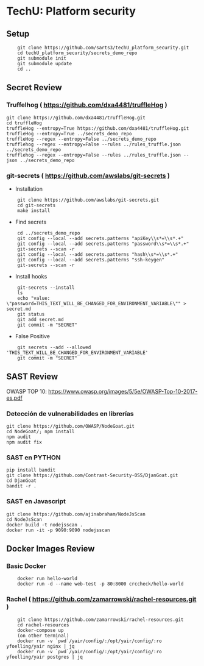 
# TechU: Platform security 

## Setup

```
    git clone https://github.com/sarts3/techU_platform_security.git
    cd techU_platform_security/secrets_demo_repo
    git submodule init
    git submodule update
    cd ..
```

## Secret Review

### Truffelhog ( https://github.com/dxa4481/truffleHog )

    git clone https://github.com/dxa4481/truffleHog.git
    cd truffleHog    
    truffleHog --entropy=True https://github.com/dxa4481/truffleHog.git
    truffleHog --entropy=True ../secrets_demo_repo
    truffleHog --regex --entropy=False ../secrets_demo_repo
    trufflehog --regex --entropy=False --rules ../rules_truffle.json ../secrets_demo_repo
    trufflehog --regex --entropy=False --rules ../rules_truffle.json --json ../secrets_demo_repo
    

### git-secrets ( https://github.com/awslabs/git-secrets )
    
- Installation

```
    git clone https://github.com/awslabs/git-secrets.git
    cd git-secrets
    make install
```

- Find secrets

```
    cd ../secrets_demo_repo
    git config --local --add secrets.patterns "apiKey\\s*=\\s*.+"
    git config --local --add secrets.patterns "password\\s*=\\s*.+"
    git-secrets --scan -r
    git config --local --add secrets.patterns "hash\\s*=\\s*.+"
    git config --local --add secrets.patterns "ssh-keygen"
    git-secrets --scan -r
```

- Install hooks

```
    git-secrets --install
    ls
    echo "value: \"password=THIS_TEXT_WILL_BE_CHANGED_FOR_ENVIRONMENT_VARIABLE\"" > secret.md
    git status
    git add secret.md
    git commit -m "SECRET"
```

- False Positive

```
    git secrets --add --allowed 'THIS_TEXT_WILL_BE_CHANGED_FOR_ENVIRONMENT_VARIABLE'
    git commit -m "SECRET"
```

## SAST Review

OWASP TOP 10: https://www.owasp.org/images/5/5e/OWASP-Top-10-2017-es.pdf

### Detección de vulnerabilidades en librerías

```
git clone https://github.com/OWASP/NodeGoat.git
cd NodeGoat/; npm install
npm audit
npm audit fix
```

### SAST en PYTHON
```
pip install bandit
git clone https://github.com/Contrast-Security-OSS/DjanGoat.git
cd DjanGoat
bandit -r .
```

### SAST en Javascript
```
git clone https://github.com/ajinabraham/NodeJsScan
cd NodeJsScan
docker build -t nodejsscan .
docker run -it -p 9090:9090 nodejsscan
```

## Docker Images Review

### Basic Docker

```
    docker run hello-world
    docker run -d --name web-test -p 80:8000 crccheck/hello-world
```

### Rachel ( https://github.com/zamarrowski/rachel-resources.git )

```
    git clone https://github.com/zamarrowski/rachel-resources.git
    cd rachel-resources
    docker-compose up
    (on other terminal)
    docker run -v `pwd`/yair/config/:/opt/yair/config/:ro yfoelling/yair nginx | jq
    docker run -v `pwd`/yair/config/:/opt/yair/config/:ro yfoelling/yair postgres | jq
```